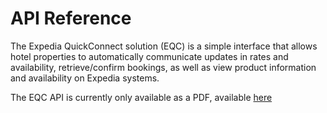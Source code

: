 # API Reference

The Expedia QuickConnect solution (EQC) is a simple interface that allows hotel properties to automatically communicate updates in rates and availability, retrieve/confirm bookings, as well as view product information and availability on Expedia systems.

The EQC API is currently only available as a PDF, available [here](https://ewe-quickconnect.s3.amazonaws.com/system/assets/attachments/439/EQC_Public_API_v1.6.pdf)
